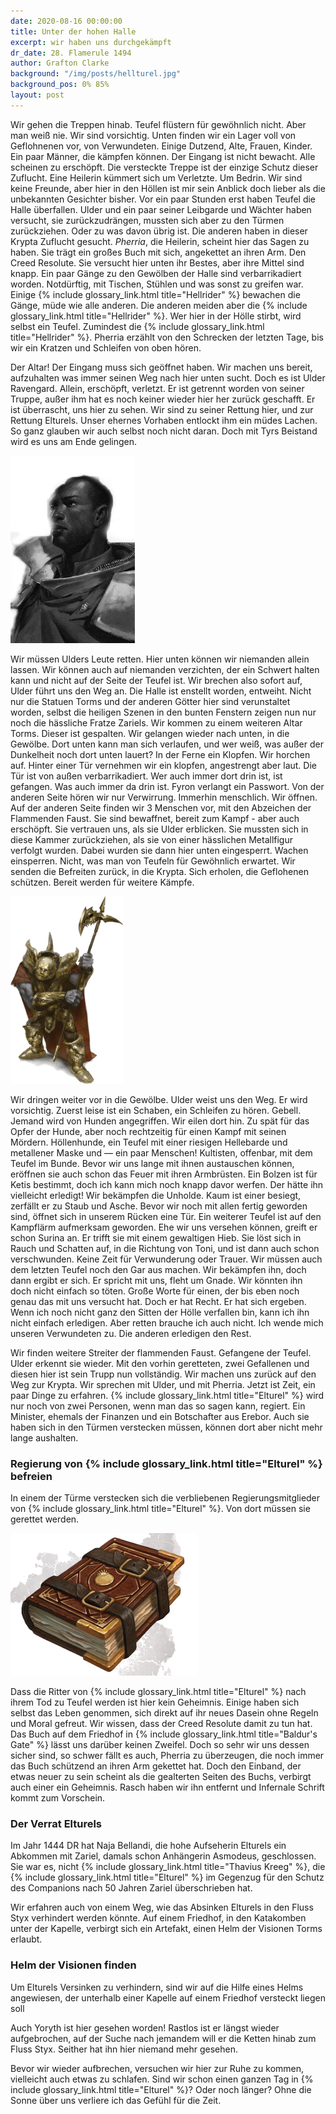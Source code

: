 ```yaml
---
date: 2020-08-16 00:00:00
title: Unter der hohen Halle
excerpt: wir haben uns durchgekämpft
dr_date: 28. Flamerule 1494
author: Grafton Clarke
background: "/img/posts/hellturel.jpg"
background_pos: 0% 85%
layout: post
---
```


Wir gehen die Treppen hinab. Teufel flüstern für gewöhnlich nicht. Aber man
weiß nie. Wir sind vorsichtig. Unten finden wir ein Lager voll von Geflohnenen
vor, von Verwundeten. Einige Dutzend, Alte, Frauen, Kinder. Ein paar Männer,
die kämpfen können. Der Eingang ist nicht bewacht. Alle scheinen zu erschöpft.
Die versteckte Treppe ist der einzige Schutz dieser Zuflucht. Eine Heilerin
kümmert sich um Verletzte. Um Bedrin. Wir sind keine Freunde, aber hier in den
Höllen ist mir sein Anblick doch lieber als die unbekannten Gesichter bisher.
Vor ein paar Stunden erst haben Teufel die Halle überfallen. Ulder und ein paar
seiner Leibgarde und Wächter haben versucht, sie zurückzudrängen, mussten sich
aber zu den Türmen zurückziehen. Oder zu was davon übrig ist. Die anderen haben
in dieser Krypta Zuflucht gesucht. *Pherria*, die Heilerin, scheint hier das
Sagen zu haben. Sie trägt ein großes Buch mit sich, angekettet an ihren Arm.
Den Creed Resolute. Sie versucht hier unten ihr Bestes, aber ihre Mittel sind
knapp. Ein paar Gänge zu den Gewölben der Halle sind verbarrikadiert worden.
Notdürftig, mit Tischen, Stühlen und was sonst zu greifen war. Einige {% include glossary_link.html title="Hellrider" %}
bewachen die Gänge, müde wie alle anderen. Die anderen meiden aber die
{% include glossary_link.html title="Hellrider" %}. Wer hier in der Hölle stirbt, wird selbst ein Teufel. Zumindest die
{% include glossary_link.html title="Hellrider" %}. Pherria erzählt von den Schrecken der letzten Tage, bis wir ein
Kratzen und Schleifen von oben hören.

Der Altar! Der Eingang muss sich geöffnet haben. Wir machen uns bereit,
aufzuhalten was immer seinen Weg nach hier unten sucht. Doch es ist Ulder
Ravengard. Allein, erschöpft, verletzt. Er ist getrennt worden von seiner
Truppe, außer ihm hat es noch keiner wieder hier her zurück geschafft. Er ist
überrascht, uns hier zu sehen. Wir sind zu seiner Rettung hier, und zur Rettung
Elturels. Unser ehernes Vorhaben entlockt ihm ein müdes Lachen. So ganz glauben
wir auch selbst noch nicht daran. Doch mit Tyrs Beistand wird es uns am Ende
gelingen.

![{% include glossary_link.html title="Ulder Ravengard" %}](/img/posts/ulder_ravengard_bw.png)

Wir müssen Ulders Leute retten. Hier unten können wir niemanden allein lassen.
Wir können auch auf niemanden verzichten, der ein Schwert halten kann und nicht
auf der Seite der Teufel ist. Wir brechen also sofort auf, Ulder führt uns den
Weg an. Die Halle ist enstellt worden, entweiht. Nicht nur die Statuen Torms
und der anderen Götter hier sind verunstaltet worden, selbst die heiligen
Szenen in den bunten Fenstern zeigen nun nur noch die hässliche Fratze Zariels.
Wir kommen zu einem weiteren Altar Torms. Dieser ist gespalten. Wir gelangen
wieder nach unten, in die Gewölbe. Dort unten kann man sich verlaufen, und wer
weiß, was außer der Dunkelheit noch dort unten lauert? In der Ferne ein
Klopfen. Wir horchen auf. Hinter einer Tür vernehmen wir ein klopfen,
angestrengt aber laut. Die Tür ist von außen verbarrikadiert. Wer auch immer
dort drin ist, ist gefangen. Was auch immer da drin ist. Fyron verlangt ein
Passwort. Von der anderen Seite hören wir nur Verwirrung. Immerhin menschlich.
Wir öffnen. Auf der anderen Seite finden wir 3 Menschen vor, mit den Abzeichen
der Flammenden Faust. Sie sind bewaffnet, bereit zum Kampf - aber auch erschöpft.
Sie vertrauen uns, als sie Ulder erblicken. Sie mussten sich in diese Kammer
zurückziehen, als sie von einer hässlichen Metallfigur verfolgt wurden. Dabei
wurden sie dann hier unten eingesperrt. Wachen einsperren. Nicht, was man von
Teufeln für Gewöhnlich erwartet. Wir senden die Befreiten zurück, in die Krypta.
Sich erholen, die Geflohenen schützen. Bereit werden für weitere Kämpfe.

![Merregon](/img/posts/merregon.png)

Wir dringen weiter vor in die Gewölbe. Ulder weist uns den Weg. Er wird
vorsichtig. Zuerst leise ist ein Schaben, ein Schleifen zu hören. Gebell.
Jemand wird von Hunden angegriffen. Wir eilen dort hin. Zu spät für das Opfer
der Hunde, aber noch rechtzeitig für einen Kampf mit seinen Mördern.
Höllenhunde, ein Teufel mit einer riesigen Hellebarde und metallener Maske und
— ein paar Menschen! Kultisten, offenbar, mit dem Teufel im Bunde. Bevor wir uns
lange mit ihnen austauschen können, eröffnen sie auch schon das Feuer mit ihren
Armbrüsten. Ein Bolzen ist für Ketis bestimmt, doch ich kann mich noch knapp
davor werfen. Der hätte ihn vielleicht erledigt! Wir bekämpfen die Unholde. Kaum
ist einer besiegt, zerfällt er zu Staub und Asche. Bevor wir noch mit allen
fertig geworden sind, öffnet sich in unserem Rücken eine Tür. Ein weiterer Teufel
ist auf den Kampflärm aufmerksam geworden. Ehe wir uns versehen können, greift
er schon Surina an. Er trifft sie mit einem gewaltigen Hieb. Sie löst sich in
Rauch und Schatten auf, in die Richtung von Toni, und ist dann auch schon
verschwunden. Keine Zeit für Verwunderung oder Trauer. Wir müssen auch dem
letzten Teufel noch den Gar aus machen. Wir bekämpfen ihn, doch dann ergibt er
sich. Er spricht mit uns, fleht um Gnade. Wir könnten ihn doch nicht einfach so
töten. Große Worte für einen, der bis eben noch genau das mit uns versucht hat.
Doch er hat Recht. Er hat sich ergeben. Wenn ich noch nicht ganz den Sitten der
Hölle verfallen bin, kann ich ihn nicht einfach erledigen. Aber retten brauche
ich auch nicht. Ich wende mich unseren Verwundeten zu. Die anderen erledigen
den Rest.

Wir finden weitere Streiter der flammenden Faust. Gefangene der Teufel. Ulder
erkennt sie wieder. Mit den vorhin geretteten, zwei Gefallenen und diesen hier
ist sein Trupp nun vollständig. Wir machen uns zurück auf den Weg zur Krypta.
Wir sprechen mit Ulder, und mit Pherria. Jetzt ist Zeit, ein paar Dinge zu
erfahren. {% include glossary_link.html title="Elturel" %} wird nur noch von zwei Personen, wenn man das so sagen kann,
regiert. Ein Minister, ehemals der Finanzen und ein Botschafter aus Erebor. Auch
sie haben sich in den Türmen verstecken müssen, können dort aber nicht mehr lange
aushalten.

<div class="infobox quest">
  <h3>Regierung von {% include glossary_link.html title="Elturel" %} befreien</h3>
  <p>In einem der Türme verstecken sich die verbliebenen Regierungsmitglieder
     von {% include glossary_link.html title="Elturel" %}. Von dort müssen sie gerettet werden.
  </p>
</div>


![Creed Resolute](/img/posts/creed_resolute.png)

Dass die Ritter von {% include glossary_link.html title="Elturel" %} nach ihrem Tod zu Teufel werden ist hier kein
Geheimnis. Einige haben sich selbst das Leben genommen, sich direkt auf ihr
neues Dasein ohne Regeln und Moral gefreut. Wir wissen, dass der Creed Resolute
damit zu tun hat. Das Buch auf dem Friedhof in {% include glossary_link.html title="Baldur's Gate" %} lässt uns darüber
keinen Zweifel. Doch so sehr wir uns dessen sicher sind, so schwer fällt es
auch, Pherria zu überzeugen, die noch immer das Buch schützend an ihren Arm
gekettet hat. Doch den Einband, der etwas neuer zu sein scheint als die gealterten
Seiten des Buchs, verbirgt auch einer ein Geheimnis. Rasch haben wir ihn entfernt
und Infernale Schrift kommt zum Vorschein.

<div class="infobox hint">
  <h3>Der Verrat Elturels</h3>
  <p>Im Jahr 1444 DR hat Naja Bellandi, die hohe Aufseherin Elturels ein
  Abkommen mit Zariel, damals schon Anhängerin Asmodeus, geschlossen. Sie war
  es, nicht {% include glossary_link.html title="Thavius Kreeg" %}, die {% include glossary_link.html title="Elturel" %} im Gegenzug für den Schutz des
  Companions nach 50 Jahren Zariel überschrieben hat.</p>
</div>

Wir erfahren auch von einem Weg, wie das Absinken Elturels in den Fluss Styx
verhindert werden könnte. Auf einem Friedhof, in den Katakomben unter der
Kapelle, verbirgt sich ein Artefakt, einen Helm der Visionen Torms erlaubt.

<div class="infobox quest">
  <h3>Helm der Visionen finden</h3>
  <p>Um Elturels Versinken zu verhindern, sind wir auf die Hilfe eines Helms
  angewiesen, der unterhalb einer Kapelle auf einem Friedhof versteckt liegen
  soll</p>
</div>

Auch Yoryth ist hier gesehen worden! Rastlos ist er längst wieder aufgebrochen,
auf der Suche nach jemandem will er die Ketten hinab zum Fluss Styx. Seither
hat ihn hier niemand mehr gesehen.

Bevor wir wieder aufbrechen, versuchen wir hier zur Ruhe zu kommen, vielleicht
auch etwas zu schlafen. Sind wir schon einen ganzen Tag in {% include glossary_link.html title="Elturel" %}? Oder noch
länger? Ohne die Sonne über uns verliere ich das Gefühl für die Zeit.
